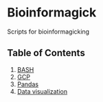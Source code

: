 # Bioinformagick
Scripts for bioinformagicking

## <a name='TOC'>Table of Contents</a>

1. [BASH](https://sean-bam.github.io/Bioinformagick/BASH)
2. [GCP](https://sean-bam.github.io/Bioinformagick/GCP)
3. [Pandas](https://sean-bam.github.io/Bioinformagick/Pandas)
4. [Data visualization](https://sean-bam.github.io/Bioinformagick/DataViz)
